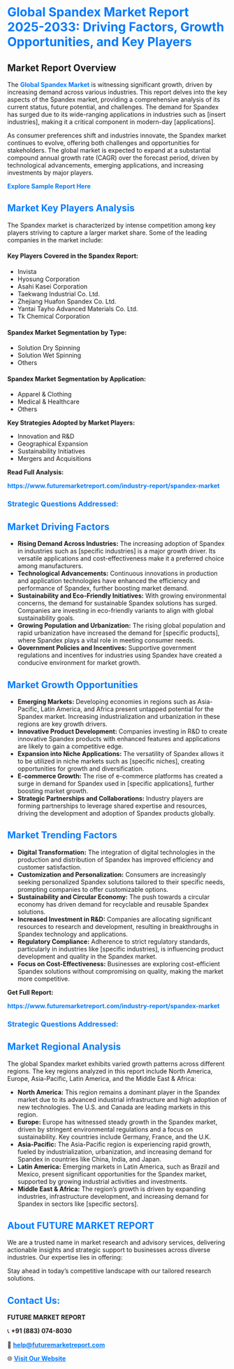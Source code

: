 <h1 style="color: #007BFF;">Global Spandex Market Report 2025-2033: Driving Factors, Growth Opportunities, and Key Players</h1>

<section id="overview">
<h2>Market Report Overview</h2>
<p>The <a href="https://www.futuremarketreport.com/industry-report/spandex-market" style="color: #007BFF; text-decoration: none;"><strong>Global Spandex Market</strong></a> is witnessing significant growth, driven by increasing demand across various industries. This report delves into the key aspects of the Spandex market, providing a comprehensive analysis of its current status, future potential, and challenges. The demand for Spandex has surged due to its wide-ranging applications in industries such as [insert industries], making it a critical component in modern-day [applications].</p>
<p>As consumer preferences shift and industries innovate, the Spandex market continues to evolve, offering both challenges and opportunities for stakeholders. The global market is expected to expand at a substantial compound annual growth rate (CAGR) over the forecast period, driven by technological advancements, emerging applications, and increasing investments by major players.</p>
</section>

<section id="overview">
<p><a href="https://www.futuremarketreport.com/request-sample/reportId=30859" style="color: #007BFF; text-decoration: none;"><strong>Explore Sample Report Here</strong></a></p>
</section>

<section id="key-players">
<h2 style="color: #007BFF;">Market Key Players Analysis</h2>
<p>The Spandex market is characterized by intense competition among key players striving to capture a larger market share. Some of the leading companies in the market include:</p>
<h4>Key Players Covered in the Spandex Report:</h4>
<ul><li>Invista</li><li>Hyosung Corporation</li><li>Asahi Kasei Corporation</li><li>Taekwang Industrial Co. Ltd.</li><li>Zhejiang Huafon Spandex Co. Ltd.</li><li>Yantai Tayho Advanced Materials Co. Ltd.</li><li>Tk Chemical Corporation</li></ul>
<h4>Spandex Market Segmentation by Type:</h4>
<ul><li>Solution Dry Spinning</li><li>Solution Wet Spinning</li><li>Others</li></ul>

<h4>Spandex Market Segmentation by Application:</h4>
<ul><li>Apparel &amp; Clothing</li><li>Medical &amp; Healthcare</li><li>Others</li></ul>
<p><strong>Key Strategies Adopted by Market Players:</strong></p>
<ul>
<li>Innovation and R&D</li>
<li>Geographical Expansion</li>
<li>Sustainability Initiatives</li>
<li>Mergers and Acquisitions</li>
</ul>
</section>

<section>
<p><strong>Read Full Analysis: </strong></p><a href="https://www.futuremarketreport.com/industry-report/spandex-market" style="color: #007BFF; text-decoration: none;"><strong>https://www.futuremarketreport.com/industry-report/spandex-market</strong></a>
<h3 style="color: #007BFF;">Strategic Questions Addressed:</h3>
</section>

<section id="driving-factors">
<h2 style="color: #007BFF;">Market Driving Factors</h2>
<ul>
<li><strong>Rising Demand Across Industries:</strong> The increasing adoption of Spandex in industries such as [specific industries] is a major growth driver. Its versatile applications and cost-effectiveness make it a preferred choice among manufacturers.</li>
<li><strong>Technological Advancements:</strong> Continuous innovations in production and application technologies have enhanced the efficiency and performance of Spandex, further boosting market demand.</li>
<li><strong>Sustainability and Eco-Friendly Initiatives:</strong> With growing environmental concerns, the demand for sustainable Spandex solutions has surged. Companies are investing in eco-friendly variants to align with global sustainability goals.</li>
<li><strong>Growing Population and Urbanization:</strong> The rising global population and rapid urbanization have increased the demand for [specific products], where Spandex plays a vital role in meeting consumer needs.</li>
<li><strong>Government Policies and Incentives:</strong> Supportive government regulations and incentives for industries using Spandex have created a conducive environment for market growth.</li>
</ul>
</section>

<section id="growth-opportunities">
<h2 style="color: #007BFF;">Market Growth Opportunities</h2>
<ul>
<li><strong>Emerging Markets:</strong> Developing economies in regions such as Asia-Pacific, Latin America, and Africa present untapped potential for the Spandex market. Increasing industrialization and urbanization in these regions are key growth drivers.</li>
<li><strong>Innovative Product Development:</strong> Companies investing in R&D to create innovative Spandex products with enhanced features and applications are likely to gain a competitive edge.</li>
<li><strong>Expansion into Niche Applications:</strong> The versatility of Spandex allows it to be utilized in niche markets such as [specific niches], creating opportunities for growth and diversification.</li>
<li><strong>E-commerce Growth:</strong> The rise of e-commerce platforms has created a surge in demand for Spandex used in [specific applications], further boosting market growth.</li>
<li><strong>Strategic Partnerships and Collaborations:</strong> Industry players are forming partnerships to leverage shared expertise and resources, driving the development and adoption of Spandex products globally.</li>
</ul>
</section>

<section id="trending-factors">
<h2 style="color: #007BFF;">Market Trending Factors</h2>
<ul>
<li><strong>Digital Transformation:</strong> The integration of digital technologies in the production and distribution of Spandex has improved efficiency and customer satisfaction.</li>
<li><strong>Customization and Personalization:</strong> Consumers are increasingly seeking personalized Spandex solutions tailored to their specific needs, prompting companies to offer customizable options.</li>
<li><strong>Sustainability and Circular Economy:</strong> The push towards a circular economy has driven demand for recyclable and reusable Spandex solutions.</li>
<li><strong>Increased Investment in R&D:</strong> Companies are allocating significant resources to research and development, resulting in breakthroughs in Spandex technology and applications.</li>
<li><strong>Regulatory Compliance:</strong> Adherence to strict regulatory standards, particularly in industries like [specific industries], is influencing product development and quality in the Spandex market.</li>
<li><strong>Focus on Cost-Effectiveness:</strong> Businesses are exploring cost-efficient Spandex solutions without compromising on quality, making the market more competitive.</li>
</ul>
</section>

<section>
<p><strong>Get Full Report: </strong></p><a href="https://www.futuremarketreport.com/industry-report/spandex-market" style="color: #007BFF; text-decoration: none;"><strong>https://www.futuremarketreport.com/industry-report/spandex-market</strong></a>
<h3 style="color: #007BFF;">Strategic Questions Addressed:</h3>
</section>


<section id="regional-analysis">
<h2 style="color: #007BFF;">Market Regional Analysis</h2>
<p>The global Spandex market exhibits varied growth patterns across different regions. The key regions analyzed in this report include North America, Europe, Asia-Pacific, Latin America, and the Middle East & Africa:</p>
<ul>
<li><strong>North America:</strong> This region remains a dominant player in the Spandex market due to its advanced industrial infrastructure and high adoption of new technologies. The U.S. and Canada are leading markets in this region.</li>
<li><strong>Europe:</strong> Europe has witnessed steady growth in the Spandex market, driven by stringent environmental regulations and a focus on sustainability. Key countries include Germany, France, and the U.K.</li>
<li><strong>Asia-Pacific:</strong> The Asia-Pacific region is experiencing rapid growth, fueled by industrialization, urbanization, and increasing demand for Spandex in countries like China, India, and Japan.</li>
<li><strong>Latin America:</strong> Emerging markets in Latin America, such as Brazil and Mexico, present significant opportunities for the Spandex market, supported by growing industrial activities and investments.</li>
<li><strong>Middle East & Africa:</strong> The region’s growth is driven by expanding industries, infrastructure development, and increasing demand for Spandex in sectors like [specific sectors].</li>
</ul>
</section>

<footer>
<h2 style="color: #007BFF;">About FUTURE MARKET REPORT</h2>
<p>We are a trusted name in market research and advisory services, delivering actionable insights and strategic support to businesses across diverse industries. Our expertise lies in offering:</p>

<p>Stay ahead in today’s competitive landscape with our tailored research solutions.</p>

<h2 style="color: #007BFF;">Contact Us:</h2>
<p><strong>FUTURE MARKET REPORT</strong></p>
<p>📞 <strong>+91 (883) 074-8030</strong></p>
<p>📧 <strong><a href="mailto:help@futuremarketreport.com" style="color: #007BFF;">help@futuremarketreport.com</a></strong></p>
<p>🌐 <strong><a href="https://www.futuremarketreport.com/" style="color: #007BFF;">Visit Our Website</a></strong></p>
</footer>